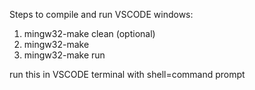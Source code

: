 Steps to compile and run VSCODE windows:
1) mingw32-make clean (optional)
2) mingw32-make
3) mingw32-make run

run this in VSCODE terminal with shell=command prompt
